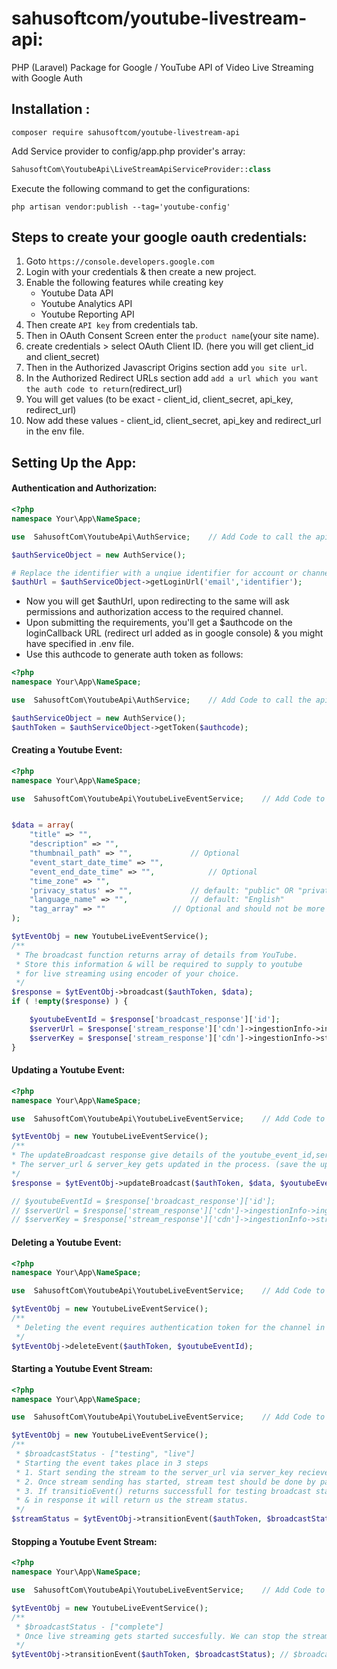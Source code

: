 # sahusoftcom/youtube-livestream-api:

PHP (Laravel) Package for Google / YouTube API of Video Live Streaming with Google Auth

## Installation :

```shell
composer require sahusoftcom/youtube-livestream-api
```

Add Service provider to config/app.php provider's array:

```php
SahusoftCom\YoutubeApi\LiveStreamApiServiceProvider::class
```

Execute the following command to get the configurations:

```shell
php artisan vendor:publish --tag='youtube-config'
```

## Steps to create your google oauth credentials:

1. Goto `https://console.developers.google.com`
2. Login with your credentials & then create a new project.
3. Enable the following features while creating key
   - Youtube Data API
   - Youtube Analytics API
   - Youtube Reporting API
4. Then create `API key` from credentials tab.
5. Then in OAuth Consent Screen enter the `product name`(your site name).
6. create credentials > select OAuth Client ID. (here you will get client_id and client_secret)
7. Then in the Authorized Javascript Origins section add `you site url`.
8. In the Authorized Redirect URLs section add `add a url which you want the auth code to return`(redirect_url)
9. You will get values (to be exact - client_id, client_secret, api_key, redirect_url)
10. Now add these values - client_id, client_secret, api_key and redirect_url in the env file.

## Setting Up the App:

#### Authentication and Authorization:

```php
<?php
namespace Your\App\NameSpace;

use  SahusoftCom\YoutubeApi\AuthService;	// Add Code to call the api class
```

```php
$authServiceObject = new AuthService();

# Replace the identifier with a unqiue identifier for account or channel
$authUrl = $authServiceObject->getLoginUrl('email','identifier');
```

- Now you will get \$authUrl, upon redirecting to the same will ask permissions and authorization access to the required channel.
- Upon submitting the requirements, you'll get a \$authcode on the loginCallback URL (redirect url added as in google console) & you might have specified in .env file.
- Use this authcode to generate auth token as follows:

```php
<?php
namespace Your\App\NameSpace;

use  SahusoftCom\YoutubeApi\AuthService;	// Add Code to call the api class
```

```php
$authServiceObject = new AuthService();
$authToken = $authServiceObject->getToken($authcode);
```

#### Creating a Youtube Event:

```php
<?php
namespace Your\App\NameSpace;

use  SahusoftCom\YoutubeApi\YoutubeLiveEventService;	// Add Code to call the api class
```

```php

$data = array(
	"title" => "",
	"description" => "",
	"thumbnail_path" => "",				// Optional
	"event_start_date_time" => "",
	"event_end_date_time" => "",			// Optional
	"time_zone" => "",
	'privacy_status' => "",				// default: "public" OR "private"
	"language_name" => "",				// default: "English"
	"tag_array" => ""				// Optional and should not be more than 500 characters
);

$ytEventObj = new YoutubeLiveEventService();
/**
 * The broadcast function returns array of details from YouTube.
 * Store this information & will be required to supply to youtube
 * for live streaming using encoder of your choice.
 */
$response = $ytEventObj->broadcast($authToken, $data);
if ( !empty($response) ) {

	$youtubeEventId = $response['broadcast_response']['id'];
	$serverUrl = $response['stream_response']['cdn']->ingestionInfo->ingestionAddress;
	$serverKey = $response['stream_response']['cdn']->ingestionInfo->streamName;
}

```

#### Updating a Youtube Event:

```php
<?php
namespace Your\App\NameSpace;

use  SahusoftCom\YoutubeApi\YoutubeLiveEventService;	// Add Code to call the api class
```

```php
$ytEventObj = new YoutubeLiveEventService();
/**
* The updateBroadcast response give details of the youtube_event_id,server_url and server_key.
* The server_url & server_key gets updated in the process. (save the updated server_key and server_url).
*/
$response = $ytEventObj->updateBroadcast($authToken, $data, $youtubeEventId);

// $youtubeEventId = $response['broadcast_response']['id'];
// $serverUrl = $response['stream_response']['cdn']->ingestionInfo->ingestionAddress;
// $serverKey = $response['stream_response']['cdn']->ingestionInfo->streamName
```

#### Deleting a Youtube Event:

```php
<?php
namespace Your\App\NameSpace;

use  SahusoftCom\YoutubeApi\YoutubeLiveEventService;	// Add Code to call the api class
```

```php
$ytEventObj = new YoutubeLiveEventService();
/**
 * Deleting the event requires authentication token for the channel in which the event is created and the youtube_event_id
 */
$ytEventObj->deleteEvent($authToken, $youtubeEventId);
```

#### Starting a Youtube Event Stream:

```php
<?php
namespace Your\App\NameSpace;

use  SahusoftCom\YoutubeApi\YoutubeLiveEventService;	// Add Code to call the api class
```

```php
$ytEventObj = new YoutubeLiveEventService();
/**
 * $broadcastStatus - ["testing", "live"]
 * Starting the event takes place in 3 steps
 * 1. Start sending the stream to the server_url via server_key recieved as a response in creating the event via the encoder of your choice.
 * 2. Once stream sending has started, stream test should be done by passing $broadcastStatus="testing" & it will return response for stream status.
 * 3. If transitioEvent() returns successfull for testing broadcast status, then start live streaming your video by passing $broadcastStatus="live"
 * & in response it will return us the stream status.
 */
$streamStatus = $ytEventObj->transitionEvent($authToken, $broadcastStatus);
```

#### Stopping a Youtube Event Stream:

```php
<?php
namespace Your\App\NameSpace;

use  SahusoftCom\YoutubeApi\YoutubeLiveEventService;	// Add Code to call the api class
```

```php
$ytEventObj = new YoutubeLiveEventService();
/**
 * $broadcastStatus - ["complete"]
 * Once live streaming gets started succesfully. We can stop the streaming the video by passing broadcastStatus="complete" and in response it will give us the stream status.
 */
$ytEventObj->transitionEvent($authToken, $broadcastStatus);	// $broadcastStatus = ["complete"]
```
